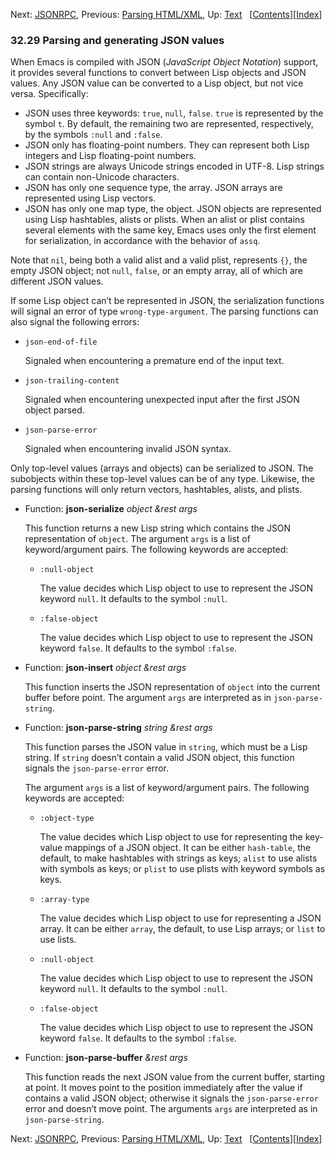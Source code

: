 

Next: [JSONRPC](JSONRPC.html), Previous: [Parsing HTML/XML](Parsing-HTML_002fXML.html), Up: [Text](Text.html)   \[[Contents](index.html#SEC_Contents "Table of contents")]\[[Index](Index.html "Index")]

### 32.29 Parsing and generating JSON values

When Emacs is compiled with JSON (*JavaScript Object Notation*) support, it provides several functions to convert between Lisp objects and JSON values. Any JSON value can be converted to a Lisp object, but not vice versa. Specifically:

*   JSON uses three keywords: `true`, `null`, `false`. `true` is represented by the symbol `t`. By default, the remaining two are represented, respectively, by the symbols `:null` and `:false`.
*   JSON only has floating-point numbers. They can represent both Lisp integers and Lisp floating-point numbers.
*   JSON strings are always Unicode strings encoded in UTF-8. Lisp strings can contain non-Unicode characters.
*   JSON has only one sequence type, the array. JSON arrays are represented using Lisp vectors.
*   JSON has only one map type, the object. JSON objects are represented using Lisp hashtables, alists or plists. When an alist or plist contains several elements with the same key, Emacs uses only the first element for serialization, in accordance with the behavior of `assq`.

Note that `nil`, being both a valid alist and a valid plist, represents `{}`, the empty JSON object; not `null`, `false`, or an empty array, all of which are different JSON values.

If some Lisp object can’t be represented in JSON, the serialization functions will signal an error of type `wrong-type-argument`. The parsing functions can also signal the following errors:

*   `json-end-of-file`

    Signaled when encountering a premature end of the input text.

*   `json-trailing-content`

    Signaled when encountering unexpected input after the first JSON object parsed.

*   `json-parse-error`

    Signaled when encountering invalid JSON syntax.

Only top-level values (arrays and objects) can be serialized to JSON. The subobjects within these top-level values can be of any type. Likewise, the parsing functions will only return vectors, hashtables, alists, and plists.

*   Function: **json-serialize** *object \&rest args*

    This function returns a new Lisp string which contains the JSON representation of `object`. The argument `args` is a list of keyword/argument pairs. The following keywords are accepted:

    *   `:null-object`

        The value decides which Lisp object to use to represent the JSON keyword `null`. It defaults to the symbol `:null`.

    *   `:false-object`

        The value decides which Lisp object to use to represent the JSON keyword `false`. It defaults to the symbol `:false`.

<!---->

*   Function: **json-insert** *object \&rest args*

    This function inserts the JSON representation of `object` into the current buffer before point. The argument `args` are interpreted as in `json-parse-string`.

<!---->

*   Function: **json-parse-string** *string \&rest args*

    This function parses the JSON value in `string`, which must be a Lisp string. If `string` doesn’t contain a valid JSON object, this function signals the `json-parse-error` error.

    The argument `args` is a list of keyword/argument pairs. The following keywords are accepted:

    *   `:object-type`

        The value decides which Lisp object to use for representing the key-value mappings of a JSON object. It can be either `hash-table`, the default, to make hashtables with strings as keys; `alist` to use alists with symbols as keys; or `plist` to use plists with keyword symbols as keys.

    *   `:array-type`

        The value decides which Lisp object to use for representing a JSON array. It can be either `array`, the default, to use Lisp arrays; or `list` to use lists.

    *   `:null-object`

        The value decides which Lisp object to use to represent the JSON keyword `null`. It defaults to the symbol `:null`.

    *   `:false-object`

        The value decides which Lisp object to use to represent the JSON keyword `false`. It defaults to the symbol `:false`.

<!---->

*   Function: **json-parse-buffer** *\&rest args*

    This function reads the next JSON value from the current buffer, starting at point. It moves point to the position immediately after the value if contains a valid JSON object; otherwise it signals the `json-parse-error` error and doesn’t move point. The arguments `args` are interpreted as in `json-parse-string`.

Next: [JSONRPC](JSONRPC.html), Previous: [Parsing HTML/XML](Parsing-HTML_002fXML.html), Up: [Text](Text.html)   \[[Contents](index.html#SEC_Contents "Table of contents")]\[[Index](Index.html "Index")]
